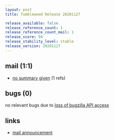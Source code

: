 ```yaml
---
layout: post
title: Tumbleweed Release 20201127

release_available: false
release_reference_count: 1
release_reference_count_mail: 1
release_score: 94
release_stability_level: stable
release_version: 20201127
---
```


## mail (1:1)

- [no summary given](https://github.com/boombatower/tumbleweed-review/issues/10) (1 refs)

## bugs (0)

<!--more-->

no relevant bugs due to [loss of bugzilla API access](https://bugzilla.opensuse.org/show_bug.cgi?id=1157722)



## links

- [mail announcement](https://github.com/boombatower/tumbleweed-review/issues/10)
